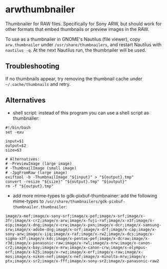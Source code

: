 # arwthumbnailer

Thumbnailer for RAW files. Specifically for Sony ARW, but should work for other
formats that embed thumbnails or preview images in the RAW.

To use as a thumbnailer in GNOME's Nautilus (file viewer), copy
`arw.thumbnailer` under `/usr/share/thumbnailers`, and restart Nautilus with
`nautilus -q`. At the next Nautilus run, the thumbnailer will be used.

## Troubleshooting

If no thumbnails appear, try removing the thumbnail cache under
`~/.cache/thumbnails` and retry.


## Alternatives

* shell script: instead of this program you can use a shell script as
  thumbnailer:

```
#!/bin/bash
set -exu

input=$1
output=$2
size=$3

# Alternatives:
# -PreviewImage (large image)
# -ThumbnailImage (small image)
# -JpgFromRaw (large image)
exiftool -b -ThumbnailImage "${input}" > "${output}.tmp"
convert -resize "${size}" "${output}.tmp" "${output}"
rm -f "${output}.tmp"
```

* add more mime-types to gdk-pixbuf-thumbnainer: add the following mime-types to
  `/usr/share/thumbnailers/gdk-pixbuf-thumbnailer.thumbnailer`:

```
image/x-mef;image/x-sony-srf;image/x-pef;image/x-srf;image/x-3fr;image/x-cr2;image/x-arw;image/x-fuji-raf;image/x-x3f;image/x-eip;image/x-dng;image/x-crw;image/x-pxn;image/x-dcr;image/x-samsung-srw;image/x-adobe-dng;image/x-orf;image/x-drf;image/x-cap;image/x-sony-arw;image/x-iiq;image/x-raf;image/x-rw2;image/x-dcs;image/x-sigma-x3f;image/x-kdc;image/x-pentax-pef;image/x-dcraw;image/x-r3d;image/x-panasonic-raw;image/x-rwl;image/x-nrw;image/x-canon-cr2;image/x-bay;image/x-mrw;image/x-canon-crw;image/x-olympus-orf;image/x-k25;image/x-rwz;image/x-erf;image/x-raw;image/x-mos;image/x-nikon-nef;image/x-nef;image/x-minolta-mrw;image/x-ptx;image/x-sr2;image/x-fff;image/x-sony-sr2;image/x-panasonic-raw2
```
